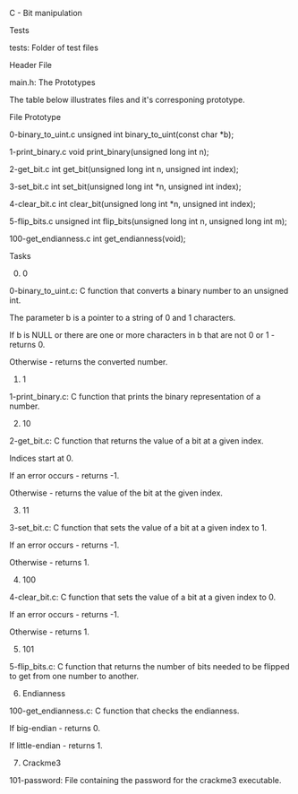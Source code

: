 C - Bit manipulation 

Tests 

tests: Folder of test files

Header File

main.h: The Prototypes

The table below illustrates files and it's corresponing prototype.

File	Prototype

0-binary_to_uint.c	unsigned int binary_to_uint(const char *b);

1-print_binary.c	void print_binary(unsigned long int n);

2-get_bit.c	int get_bit(unsigned long int n, unsigned int index);

3-set_bit.c	int set_bit(unsigned long int *n, unsigned int index);

4-clear_bit.c	int clear_bit(unsigned long int *n, unsigned int index);

5-flip_bits.c	unsigned int flip_bits(unsigned long int n, unsigned long int m);

100-get_endianness.c	int get_endianness(void);

Tasks 

0. 0



0-binary_to_uint.c: C function that converts a binary number to an unsigned int.

The parameter b is a pointer to a string of 0 and 1 characters.

If b is NULL or there are one or more characters in b that are not 0 or 1 - returns 0.

Otherwise - returns the converted number.

1. 1



1-print_binary.c: C function that prints the binary representation of a number.

2. 10



2-get_bit.c: C function that returns the value of a bit at a given index.

Indices start at 0.

If an error occurs - returns -1.

Otherwise - returns the value of the bit at the given index.

3. 11



3-set_bit.c: C function that sets the value of a bit at a given index to 1.

If an error occurs - returns -1.

Otherwise - returns 1.

4. 100



4-clear_bit.c: C function that sets the value of a bit at a given index to 0.

If an error occurs - returns -1.

Otherwise - returns 1.

5. 101



5-flip_bits.c: C function that returns the number of bits needed to be flipped to get from one number to another.

6. Endianness



100-get_endianness.c: C function that checks the endianness.

If big-endian - returns 0.

If little-endian - returns 1.

7. Crackme3



101-password: File containing the password for the crackme3 executable.
